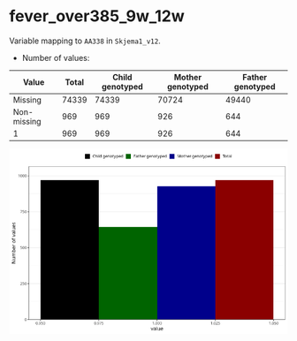 # fever_over385_9w_12w
Variable mapping to `AA338` in `Skjema1_v12`.
- Number of values:

| Value | Total | Child genotyped | Mother genotyped | Father genotyped |
| ----- | ----- | --------------- | ---------------- | ---------------- |
| Missing | 74339 | 74339 | 70724 | 49440 |
| Non-missing | 969 | 969 | 926 | 644 |
| 1 | 969 | 969 | 926 | 644 |



![](fever_over385_9w_12w_n.png)




